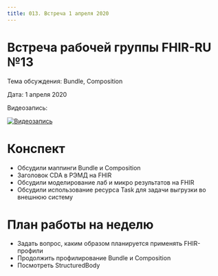 ```yaml
---
title: 013. Встреча 1 апреля 2020
---
```


# Встреча рабочей группы FHIR-RU №13

Тема обсуждения: Bundle, Composition

Дата: 1 апреля 2020

Видеозапись:

[![Видеозапись](http://img.youtube.com/vi/yf-upR4I1UM/0.jpg)](https://zoom.us/rec/share/udx8MOz2yWlLRZHcsWjyRbZwP73Eeaa8hiYYrKAPmRvtR_A0q_5HJTVjsAlLZ3_w)


# Конспект

- Обсудили маппинги Bundle и Composition 
- Заголовок CDA в РЭМД на FHIR
- Обсудили моделирование лаб и микро результатов на FHIR
- Обсудили использование ресурса Task для задачи выгрузки во внешнюю систему

# План работы на неделю

* Задать вопрос, каким образом планируется применять FHIR-профили
* Продолжить профилирование Bundle и Composition
* Посмотреть StructuredBody



